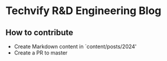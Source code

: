 # Techvify R&D Engineering Blog

## How to contribute
- Create Markdown content in `content/posts/2024'
- Create a PR to master